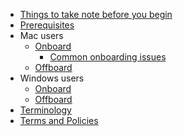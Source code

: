 * [Things to take note before you begin](things-to-take-note-before-you-begin)
* [Prerequisites](prerequisites-for-onboarding)
* Mac users
  * [Onboard](seed-onboarding-instructions-for-macos)
    * [Common onboarding issues](common-issues-while-onboarding-using-macos)
  * [Offboard](seed-offboarding-instructions-for-macos)
* Windows users  
  * [Onboard](seed-onboarding-instructions-windows)
  * [Offboard](seed-offboarding-instructions-for-windows)
* [Terminology](term-definitions)
* [Terms and Policies](terms-and-policies)
<!--* [Raise an incident support request](raise-an-incident-support-request)-->
